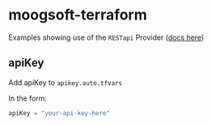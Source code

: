 # moogsoft-terraform
Examples showing use of the `RESTapi` Provider ([docs here](https://registry.terraform.io/providers/Mastercard/restapi/latest))

## apiKey
Add apiKey to `apikey.auto.tfvars`

In the form:

```javascript
apiKey = "your-api-key-here"
```
